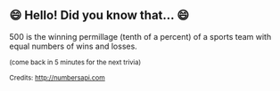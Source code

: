 ## :smile: Hello! Did you know that... :smile:
500 is the winning permillage (tenth of a percent) of a sports team with equal numbers of wins and losses.

<sup>(come back in 5 minutes for the next trivia)</sup>


<sup>Credits: http://numbersapi.com</sup>
